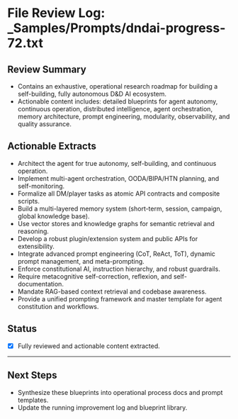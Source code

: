 # File Review Log: _Samples/Prompts/dndai-progress-72.txt

## Review Summary
- Contains an exhaustive, operational research roadmap for building a self-building, fully autonomous D&D AI ecosystem.
- Actionable content includes: detailed blueprints for agent autonomy, continuous operation, distributed intelligence, agent orchestration, memory architecture, prompt engineering, modularity, observability, and quality assurance.

## Actionable Extracts
- Architect the agent for true autonomy, self-building, and continuous operation.
- Implement multi-agent orchestration, OODA/BIPA/HTN planning, and self-monitoring.
- Formalize all DM/player tasks as atomic API contracts and composite scripts.
- Build a multi-layered memory system (short-term, session, campaign, global knowledge base).
- Use vector stores and knowledge graphs for semantic retrieval and reasoning.
- Develop a robust plugin/extension system and public APIs for extensibility.
- Integrate advanced prompt engineering (CoT, ReAct, ToT), dynamic prompt management, and meta-prompting.
- Enforce constitutional AI, instruction hierarchy, and robust guardrails.
- Require metacognitive self-correction, reflexion, and self-documentation.
- Mandate RAG-based context retrieval and codebase awareness.
- Provide a unified prompting framework and master template for agent constitution and workflows.

## Status
- [x] Fully reviewed and actionable content extracted.

---

## Next Steps
- Synthesize these blueprints into operational process docs and prompt templates.
- Update the running improvement log and blueprint library.
